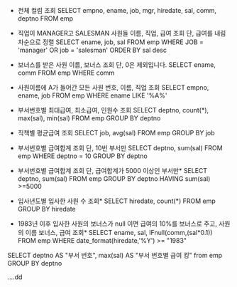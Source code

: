 - 전체 컬럼 조회
SELECT empno, ename, job, mgr, hiredate, sal, comm, deptno FROM emp

- 직업이 MANAGER고 SALESMAN 사원들 이름, 직업, 급여 조회 단, 급여를 내림차순으로 정렬
SELECT ename, job, sal FROM emp WHERE JOB = 'manager' OR job = 'salesman' ORDER BY sal  desc

- 보너스를 받은 사원 이름, 보너스 조회 단, 0은 제외입니다.
SELECT ename, comm FROM emp WHERE comm

- 사원이름에 A가 들어간 모든 사원 번호, 이름, 직업 조회
SELECT empno, ename, job FROM emp WHERE ename LIKE '%A%'

- 부서번호별 최대급여, 최소급여, 인원수 조회
SELECT deptno, count(*), max(sal), min(sal) FROM emp GROUP BY deptno

- 직책별 평균급여 조회
SELECT job, avg(sal) FROM emp GROUP BY job

- 부서번호별 급여합계 조회 단, 10번 부서만
SELECT deptno, sum(sal) FROM emp WHERE deptno = 10 GROUP BY deptno

- 부서번호별 급여합계 조회 단, 급여합계가 5000 이상인 부서만*
SELECT deptno, sum(sal) FROM emp GROUP BY deptno HAVING sum(sal) >=5000 

- 입사년도별 입사한 사원 수 조회*
SELECT hiredate, count(*) FROM emp GROUP BY hiredate

- 1983년 이후 입사한 사원의 보너스가 null 이면 급여의 10%를 보너스로 주고, 사원의 이름
 보너스, 급여 조회*
SELECT ename, sal, IFnull(comm,(sal*0.1)) FROM emp WHERE date_format(hiredate,'%Y') >= "1983"


SELECT deptno AS "부서 번호", max(sal) AS "부서 번호별 급여 킹" from emp GROUP BY deptno

....dd
